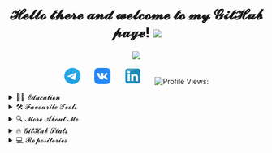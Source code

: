 <h1 align="center">𝓗𝓮𝓵𝓵𝓸 𝓽𝓱𝓮𝓻𝓮 𝓪𝓷𝓭 𝔀𝓮𝓵𝓬𝓸𝓶𝓮 𝓽𝓸 𝓶𝔂 𝓖𝓲𝓽𝓗𝓾𝓫 𝓹𝓪𝓰𝓮!
<img src="https://github.com/blackcater/blackcater/raw/main/images/Hi.gif" height="32"/></h1>
<!-- Typing SVG by DenverCoder1 - https://github.com/DenverCoder1/readme-typing-svg -->
<p align="center">
  <a href="https://github.com/DenverCoder1/readme-typing-svg"><img src="https://readme-typing-svg.herokuapp.com/?lines=𝓜𝔂+𝓷𝓪𝓶𝓮+𝓲𝓼+𝓢𝓮𝓻𝓰𝓮𝓲;𝓘+𝔀𝓸𝓻𝓴+𝓪𝓼+𝓪+𝓠𝓐+𝓮𝓷𝓰𝓲𝓷𝓮𝓮𝓻;𝓐𝓵𝔀𝓪𝔂𝓼+𝓵𝓮𝓪𝓻𝓷𝓲𝓷𝓰+𝓷𝓮𝔀+𝓽𝓱𝓲𝓷𝓰𝓼;𝓝𝓲𝓬𝓮+𝓽𝓸+𝓶𝓮𝓮𝓽+𝔂𝓸𝓾!&font=Fira%20Code&center=true&width=650&height=50&color=61dafb&vCenter=true&size=26"></a>
</p>

<!-- Social icons section -->
<p align="center">
  <a href="https://t.me/SergeevSS90"><img width="32px" alt="Telegram" title="Telegram" src="images/logo/Telegram.svg"/></a>
  &#8287;&#8287;&#8287;&#8287;&#8287;
  <a href="https://vk.com/id3951525"><img width="32px" alt="VK" title="VK" src="images/logo/vk.svg"/></a>
  &#8287;&#8287;&#8287;&#8287;&#8287;
  <a href="https://www.linkedin.com/in/sergeevss90/"><img width="32px" alt="Linkedin" title="Linkedin" src="images/logo/Linkedin_icon.svg"/></a>
  &#8287;&#8287;&#8287;&#8287;&#8287;
  <img src="https://komarev.com/ghpvc/?username=SergeevSergeiS" alt="Profile Views:">
</p>

<!-- Education section -->
<details>	
  <summary>👨‍🎓 𝓔𝓭𝓾𝓬𝓪𝓽𝓲𝓸𝓷</summary>
  <table width="100%" border='0'>
    <tr>
        <td width="30%" align="center" valign="center">
            <img src="images/logo/ssu.png">
            </td>
            <td valign="middle">𝒮𝒶𝓇𝒶𝓉𝑜𝓋 𝒮𝓉𝒶𝓉𝑒 𝒰𝓃𝒾𝓋𝑒𝓇𝓈𝒾𝓉𝓎.
            </br>𝒜𝓅𝓅𝓁𝒾𝑒𝒹 𝒞𝑜𝓂𝓅𝓊𝓉𝑒𝓇 𝒮𝒸𝒾𝑒𝓃𝒸𝑒 𝒾𝓃 𝒮𝑜𝒸𝒾𝑜𝓁𝑜𝑔𝓎
            </br><a target="_blank" href="http://www.sgu.ru/en">SGU.RU</a>.
    </td>
</tr>
<tr>
    <td width="30%" valign="center">
        <img src="images/logo/JB.png">
        </td>
        <td valign="middle">𝒫𝓇𝑜𝒿𝑒𝒸𝓉-𝒷𝒶𝓈𝑒𝒹 𝒪𝓃𝓁𝒾𝓃𝑒 𝐿𝑒𝒶𝓇𝓃𝒾𝓃𝑔 𝒫𝓁𝒶𝓉𝒻𝑜𝓇𝓂
          </br><a target="_blank" href="https://hyperskill.org/">HYPERSKILL.ORG</a>. 𝑀𝓎 𝓅𝓇𝑜𝒻𝒾𝓁𝑒:
            <a href="https://hyperskill.org/profile/181586533"><img width="48px" alt="JB" title="JB" src="images/logo/JB-small.png"/></a> 
</td>
<tr>
    <td width="30%" valign="center">
        <img src="images/logo/qa-guru.png">
        </td>
        <td valign="middle">𝒮𝒸𝒽𝑜𝑜𝓁 𝑜𝒻 𝒜𝓊𝓉𝑜𝓂𝒶𝓉𝒾𝑜𝓃 𝒯𝑒𝓈𝓉𝒾𝓃𝑔 𝐸𝓃𝑔𝒾𝓃𝑒𝑒𝓇𝓈 
            </br><a target="_blank" href="https://qa.guru">QA.GURU</a>. 
        </td>
    </tr>
</tr>
</table>
</br>
  </details>
  
<!-- Tools section -->
<details>	
  <summary>🛠️ 𝓕𝓪𝓿𝓸𝓾𝓻𝓲𝓽𝓮  𝓣𝓸𝓸𝓵𝓼</summary>
  <br>
 🤖 𝒫𝓇𝑜𝑔𝓇𝒶𝓂𝓂𝒾𝓃𝑔 𝒶𝓃𝒹 𝓂𝒶𝓇𝓀𝓊𝓅 𝓁𝒶𝓃𝑔𝓊𝒶𝑔𝑒𝓈
<p>
</p>  
<p>
    <a href="#"><img alt="Bash" src="https://img.shields.io/badge/Bash-121011.svg?logo=gnu-bash&logoColor=white"></a>
    <a href="#"><img alt="Java" src="https://img.shields.io/badge/Java-007396.svg?logo=java&logoColor=white"></a>
    <a href="#"><img alt="Markdown" src="https://img.shields.io/badge/Markdown-000000.svg?logo=markdown&logoColor=white"></a>
    <a href="#"><img alt="Python" src="https://img.shields.io/badge/Python-14354C.svg?logo=python&logoColor=white"></a>
    <a href="#"><img alt="SQL" src="https://custom-icon-badges.herokuapp.com/badge/SQL-025E8C.svg?logo=database&logoColor=white"></a>
    <a href="#"><img alt="PowerShell" src="https://img.shields.io/badge/PowerShell-0078D6?logo=windows&logoColor=white"></a>
</p>

 📚 𝐹𝓇𝒶𝓂𝑒𝓌𝑜𝓇𝓀𝓈 𝒶𝓃𝒹 𝓁𝒾𝒷𝓇𝒶𝓇𝒾𝑒𝓈

<p>
    <a href="#"><img alt="NumPy" src="https://img.shields.io/badge/NumPy-%23013243.svg?logo=numpy&logoColor=white"></a>  
    <a href="#"><img alt="Gson" src="https://img.shields.io/badge/Gson-000000.svg?logo=java&logoColor=white"></a>  
    <a href="#"><img alt="JUnit" src="https://custom-icon-badges.herokuapp.com/badge/JUnit5-25A162.svg?logo=check-circle&logoColor=white"></a>
    <a href="#"><img alt="Faker" src="https://img.shields.io/badge/Faker-000000.svg?logo=java&logoColor=white"></a>
    <a href="#"><img alt="Selenide" src="https://img.shields.io/badge/Selenide-008CC1?logo=neo4j&logoColor=white"></a>
    <a href="#"><img alt="Owner" src="https://img.shields.io/badge/Owner-000000.svg?logo=java&logoColor=white"></a>
    <a href="#"><img alt="Turtle" src="https://img.shields.io/badge/Turtle-14354C.svg?logo=python&logoColor=white"></a>
    <a href="#"><img alt="Allure" src="https://img.shields.io/badge/Allure-000000.svg?logo=java&logoColor=white"></a>
</p>

 🧰 𝒮𝑜𝒻𝓉𝓌𝒶𝓇𝑒 𝒶𝓃𝒹 𝓉𝑜𝑜𝓁𝓈

<p>
    <a href="#"><img alt="Postman" src="https://img.shields.io/badge/Postman-FF6C37?logo=postman&logoColor=white"></a>
    <a href="#"><img alt="Google Chrome" src="https://img.shields.io/badge/Google%20Chrome-4285F4?logo=GoogleChrome&logoColor=white"></a>
    <a href="#"><img alt="AWS" src="https://img.shields.io/badge/AWS-%23FF9900.svg?logo=amazon-aws&logoColor=white"></a>
    <a href="#"><img alt="IntelliJ IDEA" src="https://img.shields.io/badge/IntelliJIDEA-000000.svg?logo=intellij-idea&logoColor=white"></a>
    <a href="#"><img alt="PyCharm" src="https://img.shields.io/badge/PyCharm-143?logo=PyCharm&logoColor=black&color=black&labelColor=green"></a>
    <a href="#"><img alt="Vim" src="https://img.shields.io/badge/VIM-%2311AB00.svg?logo=vim&logoColor=white"></a>
    <a href="#"><img alt="Docker" src="https://img.shields.io/badge/Docker-%230db7ed.svg?logo=docker&logoColor=white"></a>
    <a href="#"><img alt="Confluence" src="https://img.shields.io/badge/Confluence-%23172BF4.svg?logo=confluence&logoColor=white"></a>
    <a href="#"><img alt="Gradle" src="https://img.shields.io/badge/Gradle-02303A.svg?logo=Gradle&logoColor=white"></a>
    <a href="#"><img alt="Telegram" src="https://img.shields.io/badge/Telegram-2CA5E0?logo=telegram&logoColor=white"></a>
    <a href="#"><img alt="Selenium" src="https://img.shields.io/badge/-Selenium-%43B02A?logo=selenium&logoColor=white"></a>
    <a href="#"><img alt="GitHub" src="https://img.shields.io/badge/GitHub-%23121011.svg?logo=github&logoColor=white"></a>
</p>
  
 💻 𝒮𝑒𝓇𝓋𝑒𝓇𝓈 𝒶𝓃𝒹 𝒪𝓅𝑒𝓇𝒶𝓉𝒾𝑜𝓃 𝒮𝓎𝓈𝓉𝑒𝓂𝓈

<p>
    <a href="#"><img alt="Ubuntu" src="https://img.shields.io/badge/Ubuntu-E95420?logo=ubuntu&logoColor=white"></a>
    <a href="#"><img alt="Windows" src="https://img.shields.io/badge/Windows-0078D6?logo=windows&logoColor=white"></a>
    <a href="#"><img alt="MicrosoftSQLServer" src="https://img.shields.io/badge/Microsoft%20SQL%20Server-CC2927?logo=microsoft%20sql%20server&logoColor=white"></a>
    <a href="#"><img alt="WindowsServer" src="https://img.shields.io/badge/Windows%20Server-%230db7ed?logo=windows&logoColor=white"></a>
    <a href="#"><img alt="Jenkins" src="https://img.shields.io/badge/Jenkins-%232C5263.svg?logo=jenkins&logoColor=white"></a>
    <a href="#"><img alt="DNSServer" src="https://img.shields.io/badge/DNS%20Server-%230db7ed?logo=windows&logoColor=white"></a>
    <a href="#"><img alt="AsteriskServer" src="https://img.shields.io/badge/Asterisk%20Server-%5EFF33?logo=jasmine&logoColor=white"></a>
    <a href="#"><img alt="DHCPServer" src="https://img.shields.io/badge/DHCP%20Server-%230db7ed?logo=windows&logoColor=white"></a>
    <a href="#"><img alt="Nginx" src="https://img.shields.io/badge/Nginx-%23009639.svg?logo=nginx&logoColor=white"></a>
    <a href="#"><img alt="Selenoid" src="https://img.shields.io/badge/Selenoid-%230288D1.svg?&logo=Sequelize&logoColor=white"></a>
</p>
<br>  
</details>

<!-- Additional info section -->
<details>	
  <summary>🔍 𝓜𝓸𝓻𝓮 𝓐𝓫𝓸𝓾𝓽 𝓜𝓮</summary>
  
```mermaid
  gantt 
    title 𝟪+ 𝓎𝑒𝒶𝓇𝓈 𝒾𝓃 𝐼𝒯. 𝒲𝑜𝓇𝓀 𝑒𝓍𝓅𝑒𝓇𝒾𝑒𝓃𝒸𝑒:
    dateFormat  YYYY-MM
    section 👨‍💻
    𝒮𝓊𝓅𝓅𝑜𝓇𝓉 𝐸𝓃𝑔𝒾𝓃𝑒𝑒𝓇         :done, 2014-02, 912d
    С𝑜𝓂𝓂𝓊𝓃𝒾𝒸𝒶𝓉𝒾𝑜𝓃𝓈 𝐸𝓃𝑔𝒾𝓃𝑒𝑒𝓇 :done, 2016-05, 608d
    𝒮𝓎𝓈𝓉𝑒𝓂 𝒜𝒹𝓂𝒾𝓃𝒾𝓈𝓉𝓇𝒶𝓉𝑜𝓇    :done, 2017-07, 604d
    𝒮𝓎𝓈𝓉𝑒𝓂 𝐸𝓃𝑔𝒾𝓃𝑒𝑒𝓇          :done, 2019-01,  1005d
    𝒬𝒜 𝐸𝓃𝑔𝒾𝓃𝑒𝑒𝓇               :done, 2021-04, 504d
```
𝑀𝓎 𝒞𝒱 𝓌𝒾𝓁𝓁 𝒷𝑒 𝒽𝑒𝓇𝑒 𝓈𝑜𝑜𝓃 😉  
<br><img src="images/gifs/wfh.gif" alt="image" align="left" width="100"/> &#8287;&#8287;&#8287;&#8287;&#8287;&#8287;𝒞𝓊𝓇𝓇𝑒𝓃𝓉𝓁𝓎 𝓌𝑜𝓇𝓀𝒾𝓃𝑔 𝒶𝓉 &#8287;<a href="https://bellintegrator.ru/"><img width="32px" alt="Bell Integrator" title="Bell Integrator" src="images/logo/Bell.png"/></a>
<cut/>
<br><img src="images/gifs/corgi.webp" alt="image" align="left" width="100"/> &#8287;&#8287;&#8287;&#8287;&#8287;&#8287;𝑀𝓎 𝒹𝑜𝑔 𝒶𝓁𝓈𝑜 𝓈𝒶𝓎𝓈 "𝐻𝐼"! &#8287;<a href="https://www.instagram.com/corgi_olivka/"><img width="32px" alt="Corgi Instagram" title="Corgi Instagram" src="images/logo/Instagram.png"/></a>
<cut/>  
<br clear="left"/>
<p>  
🌍 𝐼 𝓈𝓅𝑒𝒶𝓀 𝑅𝓊𝓈𝓈𝒾𝒶𝓃 (𝓃𝒶𝓉𝒾𝓋𝑒), 𝐸𝓃𝑔𝓁𝒾𝓈𝒽 (𝐵𝟤)
</p>  
<br>  
</details>

<!-- Github Stats section -->
<details>	
  <summary>🔥 𝓖𝓲𝓽𝓗𝓾𝓫  𝓢𝓽𝓪𝓽𝓼</summary>

  <br>
<p align=center>
  <div align=center>
    <a href="https://github.com/denvercoder1/github-readme-streak-stats" title="Go to Source">
      <img align="left" width=390 src="https://github-readme-streak-stats.herokuapp.com/?user=SergeevSergeiS&theme=react&border=61dafb&hide_border=true" alt="SergeevSergeiS" />
    </a>
    <a href="https://github.com/anuraghazra/github-readme-stats" title="Go to Source">
      <img align="right" width=390 src="https://github-readme-stats.vercel.app/api?username=SergeevSergeiS&show_icons=true&theme=react&border_color=61dafb&hide_border=true" />
    </a>
  </div>
  <br><br><br><br><br><br><br><br><br>
  <div align=center>
    <a href="https://github.com/anuraghazra/github-readme-stats">
      <img width=325 align="center" src="https://github-readme-stats.vercel.app/api/top-langs/?username=SergeevSergeiS&title_color=61dafb&text_color=ffffff&icon_color=61dafb&bg_color=20232a&langs_count=8&layout=compact&border_color=61dafb&hide_border=true" />
    </a>
  </div>
  <br>
  <a href="#"><img alt="SergeevSergeiS's Activity Graph" src="https://denvercoder1-activity-graph.herokuapp.com/graph/?username=SergeevSergeiS&bg_color=20232a&color=61dafb&line=61dafb&point=FFFFFF&border=61dafb&hide_border=true" width="100%" /></a>
</p>
</br>
</details>

<!-- Repos section -->
<details>	
  <summary>💻 𝓡𝓮𝓹𝓸𝓼𝓲𝓽𝓸𝓻𝓲𝓮𝓼</summary>
  <p></p>  
  <details>	
   <summary>🧑‍🎓 𝒥𝑒𝓉𝐵𝓇𝒶𝒾𝓃𝓈 𝒜𝒸𝒶𝒹𝑒𝓂𝓎</summary>
  <p></p>
  <p align="left">  
  <a target="_blank" align="center" href="https://hyperskill.org/projects/50?track=15">Project "BlockChain"</a>:
    <div align=center>
      <a align="left" href="https://github.com/SergeevSergeiS/BlockChain" title="Blockchain"><img align="left" height="135" src="https://github-readme-stats.vercel.app/api/pin/?username=SergeevSergeiS&repo=BlockChain&theme=react&border_color=61dafb&border_radius=10"></a>
    </a>
    <a href="#" title="𝒫𝓇𝑜𝒿𝑒𝒸𝓉 𝒸𝑜𝓃𝓈𝑜𝓁𝑒">
      <img align="right" width=355 src="images/gifs/Blockchain.gif" />
    </a>
  <p align="left">  
  <a target="_blank" align="center" href="https://hyperskill.org/projects/40">Project "Linear Equations Solver"</a>:
    <div align=center>
      <a align="left" href="https://github.com/SergeevSergeiS/LinearEquationsSolver" title="LinearEquationsSolver"><img align="left" height="125" src="https://github-readme-stats.vercel.app/api/pin/?username=SergeevSergeiS&repo=LinearEquationsSolver&theme=react&border_color=61dafb&border_radius=10"></a>
    </a>
    <a href="#" title="𝒫𝓇𝑜𝒿𝑒𝒸𝓉 𝒸𝑜𝓃𝓈𝑜𝓁𝑒">
      <img align="right" width=355 src="images/gifs/LES.gif" />
    </a>  
  <br><br><br><br><br>
  </div>
  </p>  
</br>
</details>
<details>	
  <summary>🧑‍🎓 𝒬𝒜 𝒢𝒰𝑅𝒰</summary>
<img title="wip" width="320px" src="images/logo/wip.png">
</br>
</details>
</br>
<h4 align="center">
  <a href="https://github.com/SergeevSergeiS?tab=repositories" title="Show Repositories">🔎 Show More 🔍</a>
</h4>
</details>
